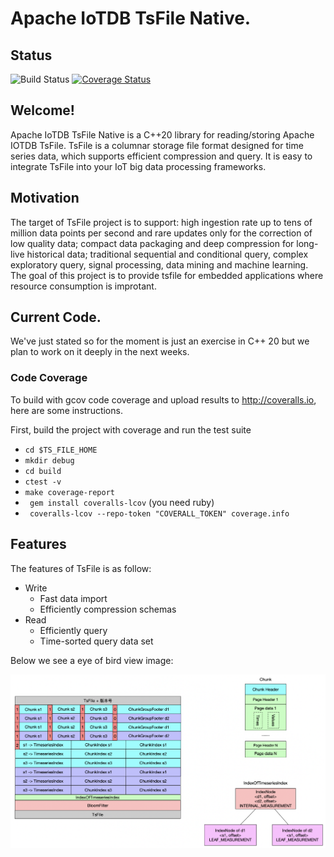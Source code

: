 # Apache IoTDB TsFile Native.

## Status
![Build Status](https://app.travis-ci.com/giorgiozoppi/tsfile.svg?branch=dev)
[![Coverage Status](https://coveralls.io/repos/github/giorgiozoppi/tsfile/badge.svg?branch=dev)](https://coveralls.io/github/giorgiozoppi/tsfile?branch=dev)

## Welcome!
Apache IoTDB TsFile Native is a C++20 library for reading/storing Apache IOTDB TsFile. TsFile is a columnar storage file format designed for time series data, which supports efficient compression and query. It is easy to integrate TsFile into your IoT big data processing frameworks.

## Motivation

The target of TsFile project is to support: high ingestion rate up to tens of million data points per second and rare updates only for the correction of low quality data; compact data packaging and deep compression for long-live historical data; traditional sequential and conditional query, complex exploratory query, signal processing, data mining and machine learning. The goal of this project is to provide tsfile for embedded applications where resource consumption is improtant.

## Current Code.

We've just stated so for the moment is just an exercise in C++ 20 but we plan to work on it deeply in the next weeks.

### Code Coverage

To build with gcov code coverage and upload results to http://coveralls.io, here are some instructions.

First, build the project with coverage and run the test suite

- ``` cd $TS_FILE_HOME ```
- ``` mkdir debug ```
- ``` cd build ```
- ``` ctest -v ```
- ``` make coverage-report ```
- ``` gem install coveralls-lcov```  (you need ruby)
- ``` coveralls-lcov --repo-token "COVERALL_TOKEN" coverage.info```

## Features
The features of TsFile is as follow:

- Write
  - Fast data import
  - Efficiently compression schemas
- Read
  - Efficiently query
  - Time-sorted query data set

Below we see a eye of bird view image:

![TsFile Format Structure](/assets/format.png)


